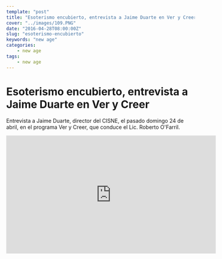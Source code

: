 ```yaml
---
template: "post"
title: "Esoterismo encubierto, entrevista a Jaime Duarte en Ver y Creer"
cover: "../images/109.PNG"
date: "2016-04-28T08:00:00Z"
slug: "esoterismo-encubierto"
keywords: "new age"
categories: 
    - new age
tags: 
    - new age
---
```



# Esoterismo encubierto, entrevista a Jaime Duarte en Ver y Creer
Entrevista a Jaime Duarte, director del CISNE, el pasado domingo 24 de abril, en el programa Ver y Creer, que conduce el Lic. Roberto O'Farril.


<iframe width="560" height="315" src="https://www.youtube.com/embed/sR9PquL7Qcs?list=PLavYacWR0JnIqTTzZMaYcc23LfeTqPGX_" title="YouTube video player" frameborder="0" allow="accelerometer; autoplay; clipboard-write; encrypted-media; gyroscope; picture-in-picture" allowfullscreen></iframe>